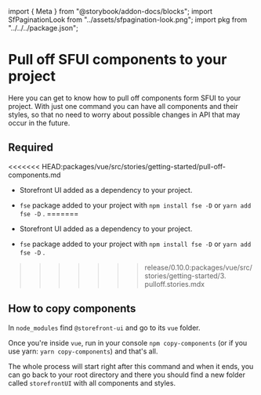 import { Meta } from "@storybook/addon-docs/blocks";
import SfPaginationLook from "../assets/sfpagination-look.png";
import pkg from "../../../package.json";

<Meta title="Setup/Pull off components" />

# Pull off SFUI components to your project

Here you can get to know how to pull off components form SFUI to your project.
With just one command you can have all components and their styles, so that no need to worry about possible changes in API that may occur in the future.

## Required

<<<<<<< HEAD:packages/vue/src/stories/getting-started/pull-off-components.md
* Storefront UI added as a dependency to your project.

* `fse` package added to your project with `npm install fse -D` or `yarn add fse -D` .
=======
- Storefront UI added as a dependency to your project.

- `fse` package added to your project with `npm install fse -D` or `yarn add fse -D` .
>>>>>>> release/0.10.0:packages/vue/src/stories/getting-started/3. pulloff.stories.mdx

## How to copy components

In `node_modules` find `@storefront-ui` and go to its `vue` folder.

Once you're inside `vue`, run in your console `npm copy-components` (or if you use yarn: `yarn copy-components`) and that's all.

The whole process will start right after this command and when it ends, you can go back to your root directory and there you should find a new folder called `storefrontUI` with all components and styles.
